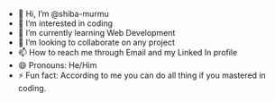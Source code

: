 - 👋 Hi, I’m @shiba-murmu
- 👀 I’m interested in coding
- 🌱 I’m currently learning Web Development
- 💞️ I’m looking to collaborate on any project
- 📫 How to reach me through Email and my Linked In profile
- 😄 Pronouns: He/Him
- ⚡ Fun fact: According to me you can do all thing if you  mastered in coding.

<!---
shiba-murmu/shiba-murmu is a ✨ special ✨ repository because its `README.md` (this file) appears on your GitHub profile.
You can click the Preview link to take a look at your changes.
--->
